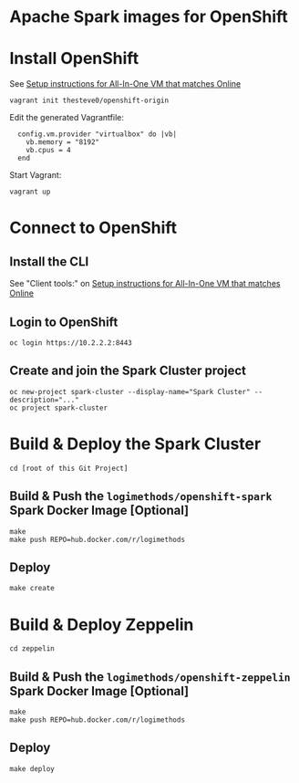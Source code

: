 # Apache Spark images for OpenShift

# Install OpenShift

See [Setup instructions for All-In-One VM that matches Online](https://www.openshift.org/vm/instructions1_2.html)

    vagrant init thesteve0/openshift-origin
    
Edit the generated Vagrantfile:

      config.vm.provider "virtualbox" do |vb|
        vb.memory = "8192"
        vb.cpus = 4
      end
 
Start Vagrant:

    vagrant up

# Connect to OpenShift

## Install the CLI

See "Client tools:" on [Setup instructions for All-In-One VM that matches Online](https://www.openshift.org/vm/instructions1_2.html)

## Login to OpenShift

    oc login https://10.2.2.2:8443
    
## Create and join the Spark Cluster project

    oc new-project spark-cluster --display-name="Spark Cluster" --description="..."
    oc project spark-cluster
    
# Build & Deploy the Spark Cluster

    cd [root of this Git Project]
    
## Build & Push the `logimethods/openshift-spark` Spark Docker Image [Optional]

    make
    make push REPO=hub.docker.com/r/logimethods
    
## Deploy

    make create

# Build & Deploy Zeppelin

    cd zeppelin
    
## Build & Push the `logimethods/openshift-zeppelin` Spark Docker Image [Optional]

    make
    make push REPO=hub.docker.com/r/logimethods
    
## Deploy

    make deploy
